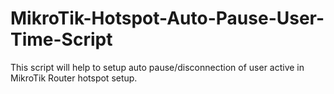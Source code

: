 # MikroTik-Hotspot-Auto-Pause-User-Time-Script
This script will help to setup auto pause/disconnection of user active in MikroTik Router hotspot setup.
